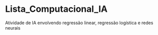 # Lista_Computacional_IA

Atividade de IA envolvendo regressão linear, regressão logística e redes neurais

